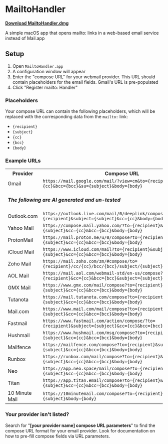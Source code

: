 # MailtoHandler

[**Download MailtoHandler.dmg**](https://github.com/VoiceNGO/MailtoHandler/raw/main/MailtoHandler.dmg)

A simple macOS app that opens mailto: links in a web-based email service instead of Mail.app

## Setup

1.  Open `MailtoHandler.app`
2.  A configuration window will appear
3.  Enter the "compose URL" for your webmail provider. This URL should contain placeholders for the email fields. Gmail's URL is pre-populated
4.  Click "Register mailto: Handler"

### Placeholders

Your compose URL can contain the following placeholders, which will be replaced with the corresponding data from the `mailto:` link:

- `{recipient}`
- `{subject}`
- `{cc}`
- `{bcc}`
- `{body}`

### Example URLs

<table>
  <tr>
    <th>Provider</th>
    <th>Compose URL</th>
  </tr>
  <tr>
    <td>Gmail</td>
    <td><code>https://mail.google.com/mail/?view=cm&to={recipient}&cc={cc}&bcc={bcc}&su={subject}&body={body}</code></td>
  </tr>
  <tr>
    <td colspan="2">
      <br>
      <em><strong>The following are AI generated and un-tested</strong></em>
      <br>&nbsp;
    </td>
  </tr>
  <tr>
    <td>Outlook.com</td>
    <td><code>https://outlook.live.com/mail/0/deeplink/compose?to={recipient}&subject={subject}&cc={cc}&body={body}</code></td>
  </tr>
  <tr>
    <td>Yahoo Mail</td>
    <td><code>https://compose.mail.yahoo.com/?to={recipient}&subject={subject}&cc={cc}&bcc={bcc}&body={body}</code></td>
  </tr>
  <tr>
    <td>ProtonMail</td>
    <td><code>https://mail.proton.me/u/0/compose?to={recipient}&subject={subject}&cc={cc}&bcc={bcc}&body={body}</code></td>
  </tr>
  <tr>
    <td>iCloud Mail</td>
    <td><code>https://www.icloud.com/mail?to={recipient}&subject={subject}&cc={cc}&bcc={bcc}&body={body}</code></td>
  </tr>
  <tr>
    <td>Zoho Mail</td>
    <td><code>https://mail.zoho.com/zm/#compose/to={recipient}/cc/{cc}/bcc/{bcc}/subject/{subject}/content/{body}</code></td>
  </tr>
  <tr>
    <td>AOL Mail</td>
    <td><code>https://mail.aol.com/webmail-std/en-us/compose?to={recipient}&cc={cc}&bcc={bcc}&subject={subject}&body={body}</code></td>
  </tr>
  <tr>
    <td>GMX Mail</td>
    <td><code>https://www.gmx.com/mail/compose?to={recipient}&subject={subject}&cc={cc}&bcc={bcc}&body={body}</code></td>
  </tr>
  <tr>
    <td>Tutanota</td>
    <td><code>https://mail.tutanota.com/compose?to={recipient}&subject={subject}&cc={cc}&bcc={bcc}&body={body}</code></td>
  </tr>
  <tr>
    <td>Mail.com</td>
    <td><code>https://www.mail.com/mail/compose?to={recipient}&subject={subject}&cc={cc}&bcc={bcc}&body={body}</code></td>
  </tr>
  <tr>
    <td>Fastmail</td>
    <td><code>https://www.fastmail.com/action/compose/?to={recipient}&subject={subject}&cc={cc}&bcc={bcc}&body={body}</code></td>
  </tr>
  <tr>
    <td>Hushmail</td>
    <td><code>https://www.hushmail.com/msg/compose?to={recipient}&subject={subject}&cc={cc}&bcc={bcc}&body={body}</code></td>
  </tr>
  <tr>
    <td>Mailfence</td>
    <td><code>https://mailfence.com/compose?to={recipient}&subject={subject}&cc={cc}&bcc={bcc}&body={body}</code></td>
  </tr>
  <tr>
    <td>Runbox</td>
    <td><code>https://runbox.com/mail/compose?to={recipient}&subject={subject}&cc={cc}&bcc={bcc}&body={body}</code></td>
  </tr>
  <tr>
    <td>Neo</td>
    <td><code>https://app.neo.space/mail/compose?to={recipient}&subject={subject}&cc={cc}&bcc={bcc}&body={body}</code></td>
  </tr>
  <tr>
    <td>Titan</td>
    <td><code>https://app.titan.email/compose?to={recipient}&subject={subject}&cc={cc}&bcc={bcc}&body={body}</code></td>
  </tr>
  <tr>
    <td>10 Minute Mail</td>
    <td><code>https://10minutemail.com/compose?to={recipient}&subject={subject}&body={body}</code></td>
  </tr>
</table>


### Your provider isn't listed?

Search for "**[your provider name] compose URL parameters**" to find the compose URL format for your email provider. Look for documentation on how to pre-fill compose fields via URL parameters.
